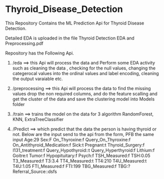 # Thyroid_Disease_Detection
This Repository Contains the ML Prediction Api for Thyroid Disease Detection.

Detailed EDA is uploaded in the file Thyroid Detection EDA and Preprocessing.pdf

Repository has the Following Api.
1. /eda ==> this Api will process the data and Perform some EDA activity such as cleaning the data , checking for the null values, changing the categerocal values into the ordinal values and label encoding, cleaning the output varaiable  etc.
2. /preprocessing ==> this Api will process the data to find the missing values drop the non required columns, and do the feature scalling and get the cluster of the data and save the clustering model into Models folder
3. /train ==> trains the model on the data for 3 algorithm RandomForest, KNN, ExtraTreeClassifier

4. /Predict ==> which predict that the data the person is having thyroid or not. Below are the input send to the api from the form, PFB the same input 
Age:29
Sex:F
On_Thyroxine:f
Query_On_Thyroxine:f
On_Antithyroid_Medication:f
Sick:t
Pregnant:t
Thyroid_Surgery:f
I131_treatment:f
Query_Hypothyroid::t
Query_Hyperthyroid:f
Lithium:f
Goitre:t
Tumor:f
Hypopituitary:f
Psych:f
TSH_Measured:f
TSH:0.05
T3_Measured:f
T3:3.4
TT4_Measured:t
TT4:210
T4U_Measured:t
T4U:1.05
FTI_Measured:f
FTI:199
TBG_Measured:f
TBG:?
Referral_Source::dsfs